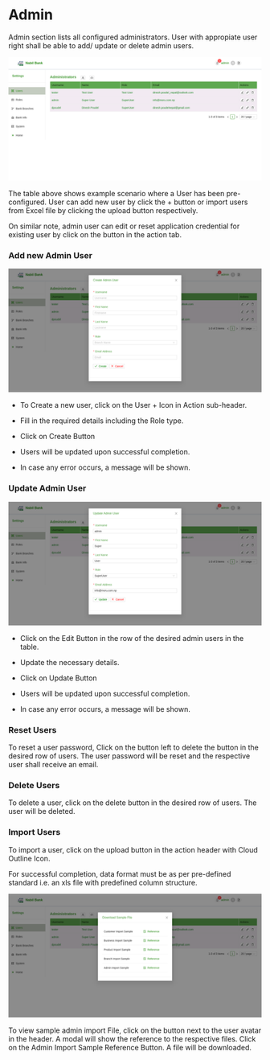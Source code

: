 # Admin

Admin section lists all configured administrators. User with appropiate user right shall be able to add/ update or delete admin users.

![admin list](images/admin_list.png)

The table above shows example scenario where a User has been pre-configured. User can add new user by click the + button or import users from Excel file by clicking the upload button respectively.

On similar note, admin user can edit or reset application credential for existing user by click on the button in the action tab.

### Add new Admin User

![admin create](images/admin_create.png)

* To Create a new user, click on the User + Icon in Action sub-header.

* Fill in the required details including the Role type.

* Click on Create Button

* Users will be updated upon successful completion.

* In case any error occurs, a message will be shown.

### Update Admin User

![admin update](images/admin_update.png)

* Click on the Edit Button in the row of the desired admin users in the table.

* Update the necessary details.

* Click on Update Button

* Users will be updated upon successful completion.

* In case any error occurs, a message will be shown.

### Reset Users

To reset a user password, Click on the button left to delete the button in the desired row of users. The user password will be reset and the respective user shall receive an email.

### Delete Users

To delete a user, click on the delete button in the desired row of users. The user will be deleted.

### Import Users

To import a user, click on the upload button in the action header with Cloud Outline Icon.

For successful completion, data format must be as per pre-defined standard i.e. an xls file with predefined column structure.

![sample download](images/sample_download.png)

To view sample admin import File, click on the button next to the user avatar in the header. A modal will show the reference to the respective files. Click on the Admin Import Sample Reference Button. A file will be downloaded.
